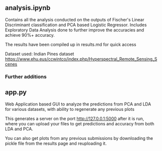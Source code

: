 ## analysis.ipynb
Contains all the analysis conducted on the outputs of Fischer's Linear Discriminant classification and PCA based Logistic Regressor.
Includes Exploratory Data Analysis done to further improve the accuracies and achieve 90%+ accuracy.

The results have been compiled up in results.md for quick access

Dataset used: Indian Pines dataset <href>https://www.ehu.eus/ccwintco/index.php/Hyperspectral_Remote_Sensing_Scenes</href>

### Further additions
## app.py
Web Application based GUI to analyze the predictions from PCA and LDA for various datasets, with ability to regenerate any previous plots

This generates a server on the port <href>http://127.0.0.1:5000</href> after it is run, where you can upload your files to get predictions and accuracy from both LDA and PCA.

You can also get plots from any previous submissions by downloading the pickle file from the results page and reuploading it.



